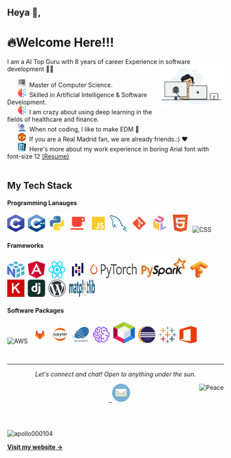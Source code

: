 <h2 align="left">Heya 👋, <br> <h1>🔥Welcome Here!!!</h1>  I am a AI Top Guru with 8 years of career Experience in software development 🐱‍💻 </h2>
<!--Intro Section-->
<img src="https://github.com/apollo000104/apollo000104/blob/main/intro.gif" width="30%" align="right">

&nbsp;&nbsp;&nbsp;&nbsp;&nbsp;&nbsp;<img src="https://github.com/apollo000104/apollo000104/blob/main/icons/cs.svg" alt="C" width="20" height="20" />&nbsp;&nbsp;Master of Computer Science.<br>
&nbsp;&nbsp;&nbsp;&nbsp;&nbsp;&nbsp;<img src="https://github.com/apollo000104/apollo000104/blob/main/icons/ai.svg" alt="C" width="20" height="20" />&nbsp;&nbsp;Skilled in Artificial Intelligence & Software Development.<br>
&nbsp;&nbsp;&nbsp;&nbsp;&nbsp;&nbsp;<img src="https://github.com/apollo000104/apollo000104/blob/main/icons/ai.svg" alt="C" width="20" height="20" />&nbsp;&nbsp;I am crazy about using deep learning in the fields of healthcare and finance.<br>
&nbsp;&nbsp;&nbsp;&nbsp;&nbsp;&nbsp;<img src="https://github.com/apollo000104/apollo000104/blob/main/icons/dj.svg" alt="C" width="20" height="20" />&nbsp;&nbsp;When not coding, I like to make EDM :metal:<br>
&nbsp;&nbsp;&nbsp;&nbsp;&nbsp;&nbsp;<img src="https://github.com/apollo000104/apollo000104/blob/main/icons/manu.svg" alt="C" width="20" height="20" />&nbsp;&nbsp;If you are a Real Madrid fan, we are already friends.:) :heart: <br>
&nbsp;&nbsp;&nbsp;&nbsp;&nbsp;&nbsp;<img src="https://github.com/apollo000104/apollo000104/blob/main/icons/cv.svg" alt="C" width="20" height="20" />&nbsp;&nbsp;Here's more about my work experience in boring Arial font with font-size 12 [(Resume)](https://Resume.pdf) <br><br>

<!--Skills Section-->
## My Tech Stack
<p align="left">
	<h4> Programming Lanauges</h4><p>
	<img src="https://github.com/apollo000104/apollo000104/blob/main/icons/c.svg" alt="C" width="40" height="40" />&nbsp;
	<img src="https://github.com/apollo000104/apollo000104/blob/main/icons/cpp.svg" alt="C++" width="40" height="40" />&nbsp;
	<img src="https://github.com/PKief/vscode-material-icon-theme/blob/main/icons/python.svg" alt="python" width="40" height="40" />&nbsp;
	<img src="https://github.com/PKief/vscode-material-icon-theme/blob/main/icons/java.svg" alt="java" width="40" height="40" />&nbsp;
	<img src="https://github.com/PKief/vscode-material-icon-theme/blob/main/icons/javascript.svg" alt="javascript" width="40" height="40" />&nbsp;
	<img src="https://github.com/apollo000104/apollo000104/blob/main/icons/mysql.svg" alt="SQL" width="40" height="40" />&nbsp;
	<img src="https://github.com/apollo000104/apollo000104/blob/main/icons/git.svg" alt="Git" width="40" height="40" />&nbsp;
	<img src="https://github.com/PKief/vscode-material-icon-theme/blob/main/icons/uml.svg" alt="UML" width="40" height="40" />&nbsp;
	<img src="https://github.com/apollo000104/apollo000104/blob/main/icons/html.svg" alt="HTML" width="40" height="40" />&nbsp;
	<img src="https://github.com/apollo000104/apollo000104/blob/main/icons/css.svg" alt="CSS" width="40" height="40" />&nbsp;</p>
<p align="left">
	<h4> Frameworks</h4><p>
	<img src="https://github.com/apollo000104/apollo000104/blob/main/icons/numpy.svg" alt="Numpy" width="40" height="40" />&nbsp;
	<img src="https://github.com/apollo000104/apollo000104/blob/main/icons/angular-icon.svg" alt="Angular" width="40" height="40" />&nbsp;
	<img src="https://github.com/apollo000104/apollo000104/blob/main/icons/react-js-icon.svg" alt="React" width="40" height="40" />&nbsp;
	<img src="https://github.com/apollo000104/apollo000104/blob/main/icons/pandas.svg" alt="Pandas" width="40" height="40" />&nbsp;	
	<img src="https://github.com/apollo000104/apollo000104/blob/main/icons/pytorch.png" alt="PyTorch" width="110" height="35" />&nbsp;
	<img src="https://github.com/apollo000104/apollo000104/blob/main/icons/pyspark.png" alt="PySpark" width="110" height="50" />&nbsp;
	<img src="https://github.com/apollo000104/apollo000104/blob/main/icons/tensorflow-tf.svg" alt="TensorFlow" width="40" height="40" />&nbsp;
	<img src="https://github.com/apollo000104/apollo000104/blob/main/icons/keras.svg" alt="Keras" width="40" height="40" />&nbsp;
	<img src="https://github.com/apollo000104/apollo000104/blob/main/icons/django.svg" alt="Django" width="40" height="40" />&nbsp;
	<img src="https://github.com/apollo000104/apollo000104/blob/main/icons/wordpress-icon.svg" alt="Wordpress" width="40" height="40" />&nbsp;
	<img src="https://github.com/apollo000104/apollo000104/blob/main/icons/matplotlib.svg" alt="Matplotlib" width="60" height="40" />&nbsp;</p>
<p align="left">
	<h4>Software Packages</h4><p>
	<img src="https://github.com/apollo000104/apollo000104/blob/main/icons/aws-icon.svg" alt="AWS" width="40" height="40" />&nbsp;
	<img src="https://github.com/apollo000104/apollo000104/blob/main/icons/gitlab.svg" alt="GitLab" width="40" height="40" />&nbsp;
	<img src="https://github.com/apollo000104/apollo000104/blob/main/icons/jupyter.png" alt="Jupyter" width="40" height="40" />&nbsp;
	<img src="https://github.com/apollo000104/apollo000104/blob/main/icons/zeppelin.png" alt="Zeppelin" width="40" height="40" />&nbsp;
	<img src="https://github.com/apollo000104/apollo000104/blob/main/icons/sagemaker.png" alt="Sagemaker" width="40" height="40" />&nbsp;
	<img src="https://github.com/apollo000104/apollo000104/blob/main/icons/netbeans.svg" alt="Netbeans" width="50" height="50" />&nbsp;
	<img src="https://github.com/apollo000104/apollo000104/blob/main/icons/eclipse.svg" alt="eclipse" width="40" height="40" />&nbsp;
	<img src="https://github.com/apollo000104/apollo000104/blob/main/icons/tableau.svg" alt="Tableau" width="40" height="40" />&nbsp;
	<img src="https://github.com/apollo000104/apollo000104/blob/main/icons/office.svg" alt="Office" width="40" height="40" />&nbsp;</p>
</p><br>
<!--Connect Section-->
<hr>
<p align="center">
<i>Let's connect and chat! Open to anything under the sun.</i><br>
<p align="center">
	&nbsp;&nbsp;&nbsp;&nbsp;&nbsp;&nbsp;&nbsp;&nbsp;&nbsp;&nbsp;&nbsp;&nbsp;&nbsp;&nbsp;&nbsp;&nbsp;&nbsp;&nbsp;
	<a href="mailto:apollo000104@gmail.com">
		&nbsp;&nbsp;<img alt="Apollo - Mail" width="42px" src="https://github.com/apollo000104/apollo000104/blob/main/icons/email.svg"/>
	</a>
<img align="right" src="https://res.cloudinary.com/murshidazher/image/upload/w_auto,dpr_1.0,c_scale,f_webp,fl_awebp.progressive.progressive:semi,f_webp,fl_awebp,q_100/readme-peace.png" height="140" title="Peace" />
</p><br><br>

<!-- Profile Views -->

<p align="left"><img src="https://komarev.com/ghpvc/?username=apollo000104&label=Profile%20views&color=0e75b6&style=flat" alt="apollo000104" height=21px/></p>

**[Visit my website &rarr;](https://apollo.technology/)**
